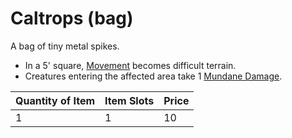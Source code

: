# Caltrops (bag)

A bag of tiny metal spikes.

- In a 5' square, [Movement](../../../../../Game%20Procedures/Movement.md) becomes difficult terrain.
- Creatures entering the affected area take 1 [Mundane Damage](../../../../../Damage%20Types/Mundane%20Damage.md).

| Quantity of Item | Item Slots | Price |
| ---------------- | ---------- | ----- |
| 1                | 1          | 10    |
